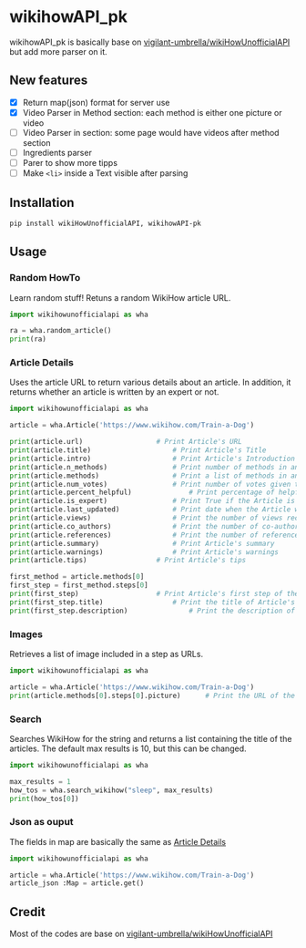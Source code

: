 # wikihowAPI_pk

wikihowAPI_pk is basically base on [vigilant-umbrella/wikiHowUnofficialAPI
](https://github.com/vigilant-umbrella/wikiHowUnofficialAPI.git) but add more parser on it.

## New features

- [x] Return map(json) format for server use
- [x] Video Parser in Method section: each method is either one picture or video
- [ ] Video Parser in section: some page would have videos after method section
- [ ] Ingredients parser
- [ ] Parer to show more tipps
- [ ] Make `<li>` inside a Text visible after parsing

## Installation

```bash
pip install wikiHowUnofficialAPI, wikihowAPI-pk
```

## Usage

### Random HowTo

Learn random stuff! Retuns a random WikiHow article URL.

```python
import wikihowunofficialapi as wha

ra = wha.random_article()
print(ra)
```

### Article Details

Uses the article URL to return various details about an article. In addition, it returns whether an article is written by an expert or not.

```python
import wikihowunofficialapi as wha

article = wha.Article('https://www.wikihow.com/Train-a-Dog')

print(article.url)					# Print Article's URL
print(article.title)					# Print Article's Title
print(article.intro)					# Print Article's Introduction
print(article.n_methods)				# Print number of methods in an Article
print(article.methods)					# Print a list of methods in an Article
print(article.num_votes)				# Print number of votes given to an Article
print(article.percent_helpful)				# Print percentage of helpful votes given to an Article
print(article.is_expert)				# Print True if the Article is written by an expert
print(article.last_updated)				# Print date when the Article was last updated
print(article.views)					# Print the number of views recieved by Article
print(article.co_authors)				# Print the number of co-authors of an Article
print(article.references)				# Print the number of references in an Article
print(article.summary)					# Print Article's summary
print(article.warnings)					# Print Article's warnings
print(article.tips)					# Print Article's tips

first_method = article.methods[0]
first_step = first_method.steps[0]
print(first_step)					# Print Article's first step of the first method
print(first_step.title)					# Print the title of Article's first step of the first method
print(first_step.description)				# Print the description of Article's first step of the first method
```

### Images

Retrieves a list of image included in a step as URLs.

```python
import wikihowunofficialapi as wha

article = wha.Article('https://www.wikihow.com/Train-a-Dog')
print(article.methods[0].steps[0].picture)		# Print the URL of the image of Article's first step of the first method

```

### Search

Searches WikiHow for the string and returns a list containing the title of the articles. The default max results is 10, but this can be changed.

```python
import wikihowunofficialapi as wha

max_results = 1
how_tos = wha.search_wikihow("sleep", max_results)
print(how_tos[0])
```

### Json as ouput

The fields in map are basically the same as [Article Details](#article-details)

```python
import wikihowunofficialapi as wha

article = wha.Article('https://www.wikihow.com/Train-a-Dog')
article_json :Map = article.get()
```

## Credit

Most of the codes are base on [vigilant-umbrella/wikiHowUnofficialAPI
](https://github.com/vigilant-umbrella/wikiHowUnofficialAPI.git)

